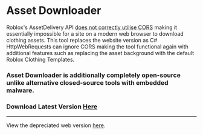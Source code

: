 # Asset Downloader
Roblox's AssetDelivery API [does not correctly utilise CORS](https://devforum.roblox.com/t/cors-error-on-users-api/1614679/6) making it essentially impossible for a site on a modern web browser to download clothing assets. This tool replaces the website version as C# HttpWebRequests can ignore CORS making the tool functional again with additional features such as replacing the asset background with the default Roblox Clothing Templates.
### Asset Downloader is additionally completely open-source unlike alternative closed-source tools with embedded malware.
### Download Latest Version [Here](https://github.com/uDMBK/RobloxAssetDownloader-CSharp/releases)

<hr>

View the depreciated web version [here](https://github.com/uDMBK/RobloxAssetDownloader).
